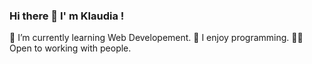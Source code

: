 ### Hi there 👋 I' m Klaudia !


 🌱 I’m currently learning Web Developement.
 🥑 I enjoy programming.
 🙌🏻 Open to working with people.
 

